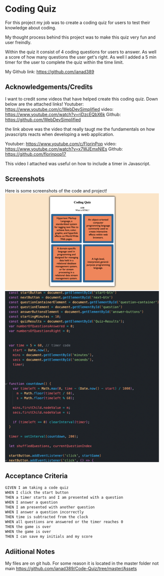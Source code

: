 
# Coding Quiz

For this project my job was to create a coding quiz for users to test their knowledge about coding.

My thought process behind this project was to make this quiz very fun and user freindly.

Within the quiz it consist of 4 coding questions for users to answer. As well a score of how many questions the user get's right. As well I added a 5 min timer for the user to complete the quiz within the time limit.

My Github link: https://github.com/ianad389


## Acknowledgements/Credits

I want to credit some videos that have helped create this coding quiz. Down below are the attached links!
Youtuber: https://www.youtube.com/c/WebDevSimplified
video: https://www.youtube.com/watch?v=riDzcEQbX6k
Github: https://github.com/WebDevSimplified

the link above was the video that really taugt me the fundamentals on how javascripts reacts when developing a web application.

Youtuber: https://www.youtube.com/c/FlorinPop
video: https://www.youtube.com/watch?v=x7WJEmxNlEs
Github: https://github.com/florinpop17

This video I attached was useful on how to include a timer in Javascript.

## Screenshots
Here is some screenshots of the code and project! 
![App](/Assets/Screen%20Shot%202022-08-25%20at%207.48.57%20AM.png)
![App](/Assets/Screen%20Shot%202022-08-25%20at%207.49.39%20AM.png)


## Acceptance Criteria

```
GIVEN I am taking a code quiz
WHEN I click the start button
THEN a timer starts and I am presented with a question
WHEN I answer a question
THEN I am presented with another question
WHEN I answer a question incorrectly
THEN time is subtracted from the clock
WHEN all questions are answered or the timer reaches 0
THEN the game is over
WHEN the game is over
THEN I can save my initials and my score
```

## Adiitional Notes
My files are on git hub. For some reason it is located in the master folder not main
https://github.com/ianad389/Code-Quiz/tree/master/Assets

